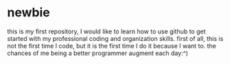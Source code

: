 # newbie
this is my first repository, I would like to learn how to use github to get started with my professional coding and organization skills.
first of all, this is not the first time I code, but it is the first time I do it because I want to.
the chances of me being a better programmer augment each day:^) 

